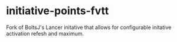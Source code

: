 # initiative-points-fvtt

Fork of BoltsJ's Lancer initative that allows for configurable initative activation refesh and maximum.
